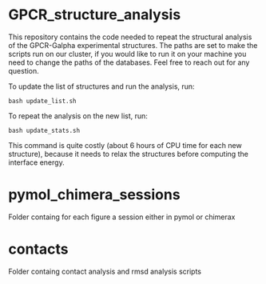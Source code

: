 # GPCR_structure_analysis

This repository contains the code needed to repeat the structural analysis of the GPCR-Galpha experimental structures. The paths are set to make the scripts run on our cluster, if you would like to run it on your machine you need to change the paths of the databases. Feel free to reach out for any question.

To update the list of structures and run the analysis, run:
```
bash update_list.sh
```

To repeat the analysis on the new list, run:
```
bash update_stats.sh
```

This command is quite costly (about 6 hours of CPU time for each new structure), because it needs to relax the structures before computing the interface energy.

# pymol_chimera_sessions
Folder containg for each figure a session either in pymol or chimerax
# contacts
Folder containg contact analysis and rmsd analysis scripts
